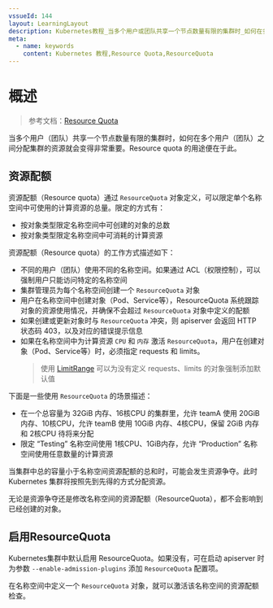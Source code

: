 ```yaml
---
vssueId: 144
layout: LearningLayout
description: Kubernetes教程_当多个用户或团队共享一个节点数量有限的集群时_如何在多个用户或团队之间分配集群的资源就会变得非常重要_Resource_quota的用途便在于此
meta:
  - name: keywords
    content: Kubernetes 教程,Resource Quota,ResourceQuota
---
```


# 概述

<AdSenseTitle >

> 参考文档：[Resource Quota](https://kubernetes.io/docs/concepts/policy/resource-quotas/)

当多个用户（团队）共享一个节点数量有限的集群时，如何在多个用户（团队）之间分配集群的资源就会变得非常重要。Resource quota 的用途便在于此。

</AdSenseTitle>

## 资源配额

资源配额（Resource quota）通过 `ResourceQuota` 对象定义，可以限定单个名称空间中可使用的计算资源的总量。限定的方式有：
* 按对象类型限定名称空间中可创建的对象的总数
* 按对象类型限定名称空间中可消耗的计算资源

资源配额（Resource quota）的工作方式描述如下：

* 不同的用户（团队）使用不同的名称空间。如果通过 ACL（权限控制），可以强制用户只能访问特定的名称空间
* 集群管理员为每个名称空间创建一个 `ResourceQuota` 对象
* 用户在名称空间中创建对象（Pod、Service等），ResourceQuota 系统跟踪对象的资源使用情况，并确保不会超过 `ResourceQuota` 对象中定义的配额
* 如果创建或更新对象时与 `ResourceQuota` 冲突，则 apiserver 会返回 HTTP 状态码 403，以及对应的错误提示信息
* 如果在名称空间中为计算资源 `CPU` 和 `内存` 激活 `ResourceQuota`，用户在创建对象（Pod、Service等）时，必须指定 requests 和 limits。
  > 使用 [LimitRange](./lr.html) 可以为没有定义 requests、limits 的对象强制添加默认值

下面是一些使用 `ResourceQuota` 的场景描述：
* 在一个总容量为 32GiB 内存、16核CPU 的集群里，允许 teamA 使用 20GiB内存、10核CPU，允许 teamB 使用 10GiB 内存、4核CPU，保留 2GiB 内存和 2核CPU 待将来分配
* 限定 “Testing” 名称空间使用 1核CPU、1GiB内存，允许 “Production” 名称空间使用任意数量的计算资源

当集群中总的容量小于名称空间资源配额的总和时，可能会发生资源争夺。此时 Kubernetes 集群将按照先到先得的方式分配资源。

无论是资源争夺还是修改名称空间的资源配额（ResourceQuota），都不会影响到已经创建的对象。

## 启用ResourceQuota

Kubernetes集群中默认启用 ResourceQuota。如果没有，可在启动 apiserver 时为参数 `--enable-admission-plugins` 添加 `ResourceQuota` 配置项。

在名称空间中定义一个 `ResourceQuota` 对象，就可以激活该名称空间的资源配额检查。
